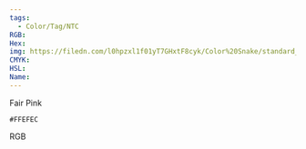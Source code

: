 ```yaml
---
tags:
  - Color/Tag/NTC
RGB:
Hex:
img: https://filedn.com/l0hpzxl1f01yT7GHxtF8cyk/Color%20Snake/standard_csv_to_svg/%23/FFEFEC.svg
CMYK:
HSL:
Name:
---
```

Fair Pink
```palette
#FFEFEC
```
RGB
